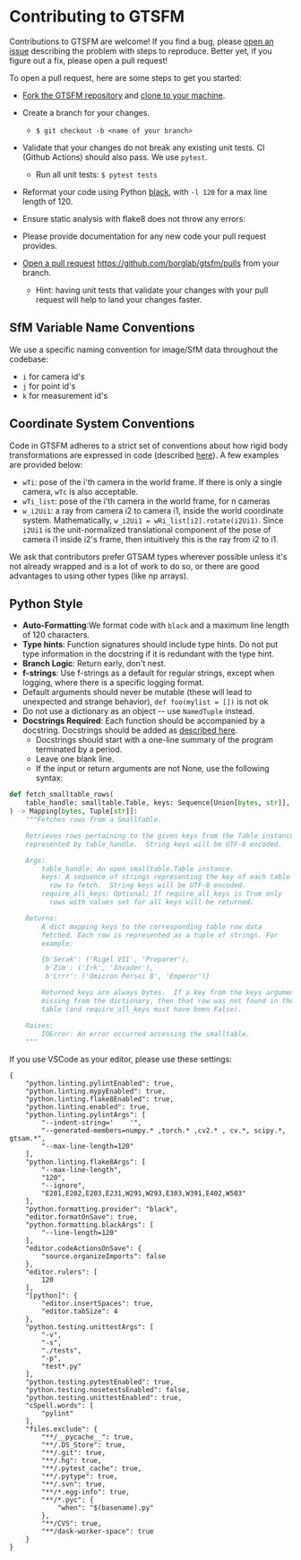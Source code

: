 # Contributing to GTSFM

Contributions to GTSFM are welcome!  If you find a bug, please [open an issue](https://github.com/borglab/gtsfm/issues) describing the problem with steps to reproduce.  Better yet, if you figure out a fix, please open a pull request!

To open a pull request, here are some steps to get you started:

- [Fork the GTSFM repository](https://help.github.com/en/articles/fork-a-repo) and [clone to your machine](https://help.github.com/en/articles/cloning-a-repository).

- Create a branch for your changes.
  - `$ git checkout -b <name of your branch>`

- Validate that your changes do not break any existing unit tests. CI (Github Actions) should also pass. We use `pytest`.
  - Run all unit tests: `$ pytest tests`
 
- Reformat your code using Python [black](https://github.com/psf/black), with `-l 120` for a max line length of 120. 
- Ensure static analysis with flake8 does not throw any errors:

- Please provide documentation for any new code your pull request provides.

- [Open a pull request](https://help.github.com/en/articles/creating-a-pull-request-from-a-fork) https://github.com/borglab/gtsfm/pulls from your branch.
  - Hint: having unit tests that validate your changes with your pull
    request will help to land your changes faster.

## SfM Variable Name Conventions
We use a specific naming convention for image/SfM data throughout the codebase:
- `i` for camera id's
- `j` for point id's
- `k` for measurement id's

## Coordinate System Conventions

Code in GTSFM adheres to a strict set of conventions about how rigid body transformations are expressed in code (described [here](https://gtsam.org/gtsam.org/2020/06/28/gtsam-conventions.html)). A few examples are provided below:
- `wTi`: pose of the i'th camera in the world frame. If there is only a single camera, `wTc` is also acceptable.
- `wTi_list`: pose of the i'th camera in the world frame, for n cameras
- `w_i2Ui1`: a ray from camera i2 to camera i1, inside the world coordinate system. Mathematically, `w_i2Ui1 = wRi_list[i2].rotate(i2Ui1)`. Since `i2Ui1` is the unit-normalized translational component of the pose of camera i1 inside i2's frame, then intuitively this is the ray from i2 to i1.

We ask that contributors prefer GTSAM types wherever possible unless it's not already wrapped and is a lot of work to do so, or there are good advantages to using other types (like np arrays).

## Python Style
- **Auto-Formatting**:We format code with `black` and a maximum line length of 120 characters.
- **Type hints**: Function signatures should include type hints. Do not put type information in the docstring if it is redundant with the type hint.
- **Branch Logic**: Return early, don't nest.
- **f-strings**: Use f-strings as a default for regular strings, except when logging, where there is a specific logging format.
- Default arguments should never be mutable (these will lead to unexpected and strange behavior), `def foo(mylist = [])` is not ok
- Do not use a dictionary as an object -- use `NamedTuple` instead.
- **Docstrings Required**: Each function should be accompanied by a docstring. Docstrings should be added as [described here](https://google.github.io/styleguide/pyguide.html#383-functions-and-methods).
    - Docstrings should start with a one-line summary of the program terminated by a period.
    - Leave one blank line.
    - If the input or return arguments are not None, use the following syntax:
```python
def fetch_smalltable_rows(
    table_handle: smalltable.Table, keys: Sequence[Union[bytes, str]], require_all_keys: bool = False
) -> Mapping[bytes, Tuple[str]]:
    """Fetches rows from a Smalltable.

    Retrieves rows pertaining to the given keys from the Table instance
    represented by table_handle.  String keys will be UTF-8 encoded.

    Args:
        table_handle: An open smalltable.Table instance.
        keys: A sequence of strings representing the key of each table
          row to fetch.  String keys will be UTF-8 encoded.
        require_all_keys: Optional; If require_all_keys is True only
          rows with values set for all keys will be returned.

    Returns:
        A dict mapping keys to the corresponding table row data
        fetched. Each row is represented as a tuple of strings. For
        example:

        {b'Serak': ('Rigel VII', 'Preparer'),
         b'Zim': ('Irk', 'Invader'),
         b'Lrrr': ('Omicron Persei 8', 'Emperor')}

        Returned keys are always bytes.  If a key from the keys argument is
        missing from the dictionary, then that row was not found in the
        table (and require_all_keys must have been False).

    Raises:
        IOError: An error occurred accessing the smalltable.
    """
```

If you use VSCode as your editor, please use these settings:
```
{
    "python.linting.pylintEnabled": true,
    "python.linting.mypyEnabled": true,
    "python.linting.flake8Enabled": true,
    "python.linting.enabled": true,
    "python.linting.pylintArgs": [
        "--indent-string='    '",
        "--generated-members=numpy.* ,torch.* ,cv2.* , cv.*, scipy.*, gtsam.*",
        "--max-line-length=120"
    ],
    "python.linting.flake8Args": [
        "--max-line-length",
        "120",
        "--ignore",
        "E201,E202,E203,E231,W291,W293,E303,W391,E402,W503"
    ],
    "python.formatting.provider": "black",
    "editor.formatOnSave": true,
    "python.formatting.blackArgs": [
        "--line-length=120"
    ],
    "editor.codeActionsOnSave": {
        "source.organizeImports": false
    },
    "editor.rulers": [
        120
    ],
    "[python]": {
        "editor.insertSpaces": true,
        "editor.tabSize": 4
    },
    "python.testing.unittestArgs": [
        "-v",
        "-s",
        "./tests",
        "-p",
        "test*.py"
    ],
    "python.testing.pytestEnabled": true,
    "python.testing.nosetestsEnabled": false,
    "python.testing.unittestEnabled": true,
    "cSpell.words": [
        "pylint"
    ],
    "files.exclude": {
        "**/__pycache__": true,
        "**/.DS_Store": true,
        "**/.git": true,
        "**/.hg": true,
        "**/.pytest_cache": true,
        "**/.pytype": true,
        "**/.svn": true,
        "**/*.egg-info": true,
        "**/*.pyc": {
            "when": "$(basename).py"
        },
        "**/CVS": true,
        "**/dask-worker-space": true
    }
}
```
